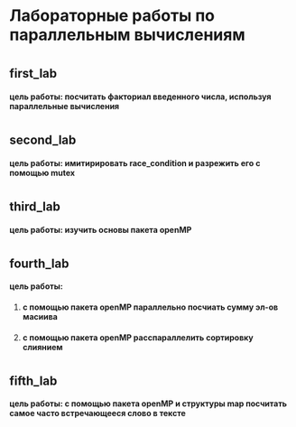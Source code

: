 # Лабораторные работы по параллельным вычислениям
#
## first_lab
#### цель работы: посчитать факториал введенного числа, используя параллельные вычисления
#
##  second_lab
#### цель работы: имитирировать race_condition и разрежить его с помощью mutex
#
## third_lab
#### цель работы: изучить основы пакета openMP
#
## fourth_lab
#### цель работы: 
1) #### с помощью пакета openMP параллельно посчиать сумму эл-ов масиива
2) #### с помощью пакета openMP расспараллелить сортировку слиянием
#
## fifth_lab
#### цель работы: с помощью пакета openMP и структуры map посчитать самое часто встречающееся слово в тексте
